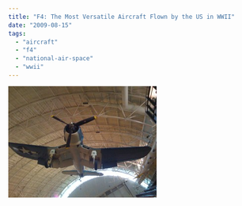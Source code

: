 ```yaml
---
title: "F4: The Most Versatile Aircraft Flown by the US in WWII"
date: "2009-08-15"
tags: 
  - "aircraft"
  - "f4"
  - "national-air-space"
  - "wwii"
---
```


[![As seen in Transformers: Revenge of the Fallen](images/IMG_0183-300x225.jpg "F4 at Dulles Air & Space")](https://blog.balinsbooks.com/wp-content/uploads/2009/08/IMG_0183.jpg)
